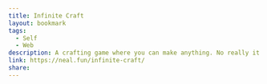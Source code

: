 ```yaml
---
title: Infinite Craft
layout: bookmark
tags:
  - Self
  - Web
description: A crafting game where you can make anything. No really it's pretty much endless I think.
link: https://neal.fun/infinite-craft/
share:
---
```


